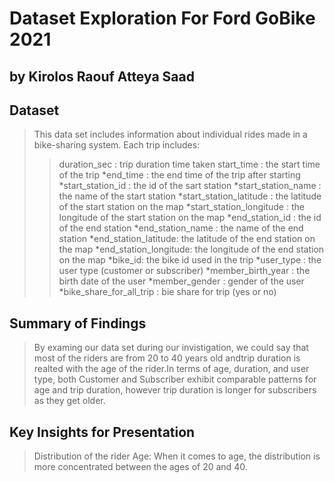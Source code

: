 # Dataset Exploration For Ford GoBike 2021
## by Kirolos Raouf Atteya Saad


## Dataset

> This data set includes information about individual rides made in a bike-sharing system.
Each trip includes:
>>duration_sec : trip duration time taken
>>start_time : the start time of the trip
*end_time : the end time of the trip after starting
*start_station_id : the id of the sart station
*start_station_name : the name of the start station
*start_station_latitude : the latitude of the start station on the map
*start_station_longitude : the longitude of the start station on the map
*end_station_id : the id of the end station
*end_station_name : the name of the end station
*end_station_latitude: the latitude of the end station on the map
*end_station_longitude: the longitude of the end station on the map
*bike_id: the bike id used in the trip
*user_type : the user type (customer or subscriber)
*member_birth_year : the birth date of the user
*member_gender : gender of the user
*bike_share_for_all_trip : bie share for trip (yes or no)

## Summary of Findings

> By examing our data set during our invistigation, we could say that most of the riders are from 20 to 40 years old andtrip duration is realted with the age of the rider.In terms of age, duration, and user type, both Customer and Subscriber exhibit comparable patterns for age and trip duration, however trip duration is longer for subscribers as they get older.

## Key Insights for Presentation

> Distribution of the rider Age: When it comes to age, the distribution is more concentrated between the ages of 20 and 40.
